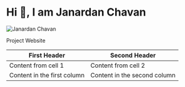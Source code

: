 # Hi 👋, I am Janardan Chavan
![Janardan Chavan](https://github.com/janardanchavan/janardanchavan.github.io/blob/master/Me.jpg)

Project Website

First Header | Second Header
------------ | -------------
Content from cell 1 | Content from cell 2
Content in the first column | Content in the second column
